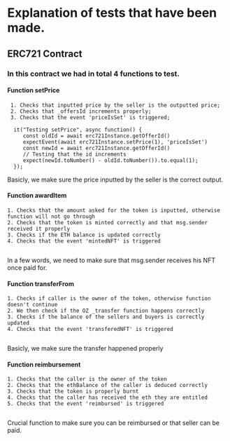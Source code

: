 # Explanation of tests that have been made.

## ERC721 Contract 

  ### In this contract we had in total 4 functions to test. 

  #### Function setPrice 
     1. Checks that inputted price by the seller is the outputted price;
     2. Checks that _offersId increments properly;
     3. Checks that the event 'priceIsSet' is triggered;

   ```
     it("Testing setPrice", async function() {
        const oldId = await erc721Instance.getOfferId()
        expectEvent(await erc721Instance.setPrice(1), 'priceIsSet')
        const newId = await erc721Instance.getOfferId()
        // Testing that the id increments
        expect(newId.toNumber() - oldId.toNumber()).to.equal(1);
     });
   ```

Basicly, we make sure the price inputted by the seller is the correct output.

  #### Function awardItem
    1. Checks that the amount asked for the token is inputted, otherwise function will not go through
    2. Checks that the token is minted correctly and that msg.sender received it properly
    3. Checks if the ETH balance is updated correctly 
    4. Checks that the event 'mintedNFT' is triggered

  ```

  ```

In a few words, we need to make sure that msg.sender receives his NFT once paid for.

  #### Function transferFrom 
    1. Checks if caller is the owner of the token, otherwise function doesn't continue
    2. We then check if the OZ _transfer function happens correctly 
    3. Checks if the balance of the sellers and buyers is correctly updated
    4. Checks that the event 'transferedNFT' is triggered

  ```

  ```

  Basicly, we make sure the transfer happened properly

#### Function reimbursement
    1. Checks that the caller is the owner of the token
    2. Checks that the ethBalance of the caller is deduced correctly 
    3. Checks that the token is properly burnt
    4. Checks that the caller has received the eth they are entitled
    5. Checks that the event 'reimbursed' is triggered
 
  ```

  ```

Crucial function to make sure you can be reimbursed or that seller can be paid.  